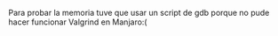 Para probar la memoria tuve que usar un script de gdb porque no pude hacer funcionar Valgrind en Manjaro:(